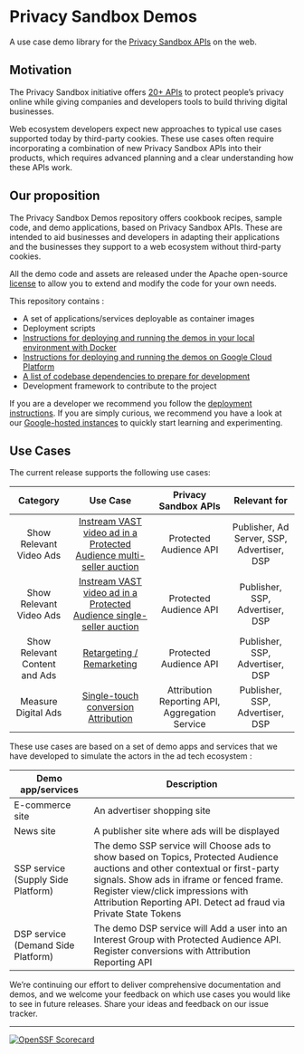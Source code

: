 # Privacy Sandbox Demos

A use case demo library for the [Privacy Sandbox APIs](https://developer.chrome.com/en/docs/privacy-sandbox/) on the web.

## Motivation

The Privacy Sandbox initiative offers [20+ APIs](https://developer.chrome.com/en/docs/privacy-sandbox/) to protect people’s privacy online while
giving companies and developers tools to build thriving digital businesses.

Web ecosystem developers expect new approaches to typical use cases supported today by third-party cookies. These use cases often require
incorporating a combination of new Privacy Sandbox APIs into their products, which requires advanced planning and a clear understanding how these APIs
work.

## Our proposition

The Privacy Sandbox Demos repository offers cookbook recipes, sample code, and demo applications, based on Privacy Sandbox APIs. These are intended to
aid businesses and developers in adapting their applications and the businesses they support to a web ecosystem without third-party cookies.

All the demo code and assets are released under the Apache open-source [license](https://github.com/privacysandbox/privacy-sandbox-demos) to allow you
to extend and modify the code for your own needs.

This repository contains :

- A set of applications/services deployable as container images
- Deployment scripts
- [Instructions for deploying and running the demos in your local environment with Docker](docs/deploy-to-linux-docker.md)
- [Instructions for deploying and running the demos on Google Cloud Platform](docs/deploy-to-gcp.md)
- [A list of codebase dependencies to prepare for development](docs/dependencies.md)
- Development framework to contribute to the project

If you are a developer we recommend you follow the [deployment instructions](docs/deploy-to-linux-docker.md). If you are simply curious, we recommend
you have a look at our [Google-hosted instances](https://privacy-sandbox-demos.dev) to quickly start learning and experimenting.

## Use Cases

The current release supports the following use cases:

|         **Category**          |                                                           **Use Case**                                                            |            **Privacy Sandbox APIs**            |              **Relevant for**              |
| :---------------------------: | :-------------------------------------------------------------------------------------------------------------------------------: | :--------------------------------------------: | :----------------------------------------: |
|    Show Relevant Video Ads    | [Instream VAST video ad in a Protected Audience multi-seller auction](services/home/docs/demos/instream-video-ad-multi-seller.md) |             Protected Audience API             | Publisher, Ad Server, SSP, Advertiser, DSP |
|    Show Relevant Video Ads    | [Instream VAST video ad in a Protected Audience single-seller auction](services/home/docs/demos/vast-video-protected-audience.md) |             Protected Audience API             |      Publisher, SSP, Advertiser, DSP       |
| Show Relevant Content and Ads |                         [Retargeting / Remarketing](services/home/docs/demos/retargeting-remarketing.md)                          |             Protected Audience API             |      Publisher, SSP, Advertiser, DSP       |
|      Measure Digital Ads      |              [Single-touch conversion Attribution](services/home/docs/demos/single-touch-conversion-attribution.md)               | Attribution Reporting API, Aggregation Service |      Publisher, SSP, Advertiser, DSP       |

These use cases are based on a set of demo apps and services that we have developed to simulate the actors in the ad tech ecosystem :

| **Demo app/services**              | **Description**                                                                                                                                                                                                                                                                     |
| ---------------------------------- | ----------------------------------------------------------------------------------------------------------------------------------------------------------------------------------------------------------------------------------------------------------------------------------- |
| E-commerce site                    | An advertiser shopping site                                                                                                                                                                                                                                                         |
| News site                          | A publisher site where ads will be displayed                                                                                                                                                                                                                                        |
| SSP service (Supply Side Platform) | The demo SSP service will Choose ads to show based on Topics, Protected Audience auctions and other contextual or first-party signals. Show ads in iframe or fenced frame. Register view/click impressions with Attribution Reporting API. Detect ad fraud via Private State Tokens |
| DSP service (Demand Side Platform) | The demo DSP service will Add a user into an Interest Group with Protected Audience API. Register conversions with Attribution Reporting API                                                                                                                                        |

We’re continuing our effort to deliver comprehensive documentation and demos, and we welcome your feedback on which use cases you would like to see in
future releases. Share your ideas and feedback on our issue tracker.

---

[![OpenSSF Scorecard](https://api.securityscorecards.dev/projects/github.com/privacysandbox/privacy-sandbox-demos/badge)](https://securityscorecards.dev/viewer/?uri=github.com/privacysandbox/privacy-sandbox-demos)
